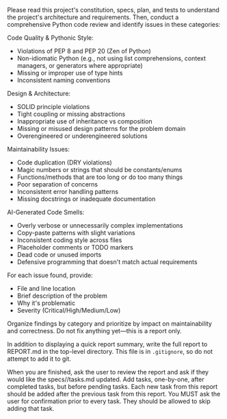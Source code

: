 Please read this project's constitution, specs, plan, and tests to understand the project's architecture and requirements.
Then, conduct a comprehensive Python code review and identify issues in these categories:

Code Quality & Pythonic Style:

* Violations of PEP 8 and PEP 20 (Zen of Python)
* Non-idiomatic Python (e.g., not using list comprehensions, context managers, or generators where appropriate)
* Missing or improper use of type hints
* Inconsistent naming conventions

Design & Architecture:

* SOLID principle violations
* Tight coupling or missing abstractions
* Inappropriate use of inheritance vs composition
* Missing or misused design patterns for the problem domain
* Overengineered or underengineered solutions

Maintainability Issues:

* Code duplication (DRY violations)
* Magic numbers or strings that should be constants/enums
* Functions/methods that are too long or do too many things
* Poor separation of concerns
* Inconsistent error handling patterns
* Missing docstrings or inadequate documentation

AI-Generated Code Smells:

* Overly verbose or unnecessarily complex implementations
* Copy-paste patterns with slight variations
* Inconsistent coding style across files
* Placeholder comments or TODO markers
* Dead code or unused imports
* Defensive programming that doesn't match actual requirements

For each issue found, provide:

* File and line location
* Brief description of the problem
* Why it's problematic
* Severity (Critical/High/Medium/Low)

Organize findings by category and prioritize by impact on maintainability and correctness. Do not fix anything yet—this is a report only.

In addition to displaying a quick report summary, write the full report to
REPORT.md in the top-level directory. This file is in `.gitignore`, so do not
attempt to add it to git.

When you are finished, ask the user to review the report and ask if they would
like the specs/<branchname>/tasks.md updated. Add tasks, one-by-one, after completed tasks, but
before pending tasks. Each new task from this report should be  added after
the previous task from this report. You MUST ask the user for confirmation
prior to every task. They should be allowed to skip adding that task.
